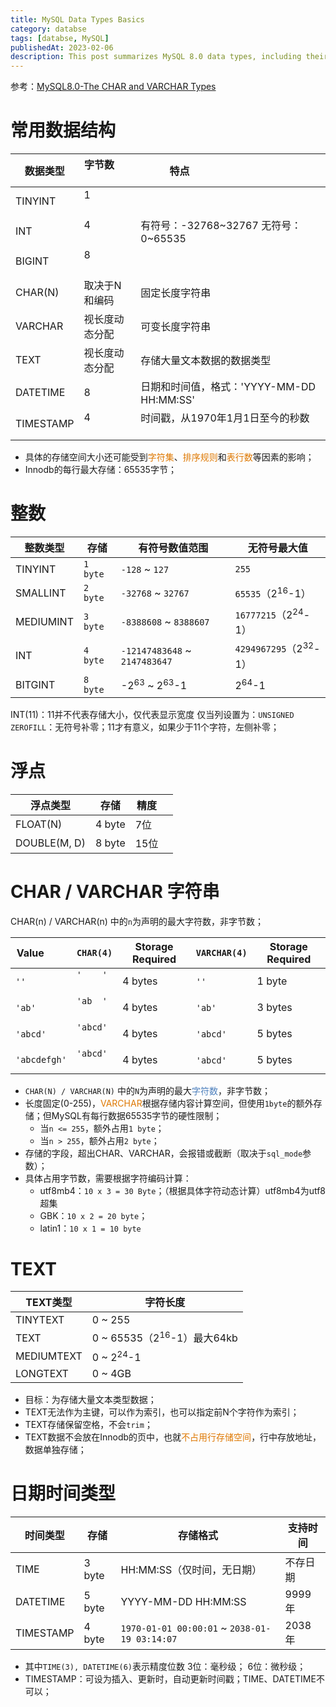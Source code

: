 ```yaml
---
title: MySQL Data Types Basics
category: databse
tags: [databse, MySQL]
publishedAt: 2023-02-06
description: This post summarizes MySQL 8.0 data types, including their storage sizes, ranges, characteristics, and special considerations for integers, floats, strings (CHAR/VARCHAR), text types, and date-time types
---
```


参考：[MySQL8.0-The CHAR and VARCHAR Types](https://dev.mysql.com/doc/refman/8.0/en/char.html)

# 常用数据结构

| 数据类型       | 字节数               | 特点                                        |
| ---------- | ----------------- | ----------------------------------------- |
| TINYINT    | 1                 |                                           |
| INT        | 4                 | 有符号：-32768~32767 无符号：0~65535              |
| BIGINT     | 8                 |                                           |
| CHAR(N)    | 取决于N和编码           | 固定长度字符串                                   |
| VARCHAR    | 视长度动态分配           | 可变长度字符串                                   |
| TEXT       | 视长度动态分配           | 存储大量文本数据的数据类型                             |
| DATETIME   | 8                 | 日期和时间值，格式：'YYYY-MM-DD HH:MM:SS'           |
| TIMESTAMP  | 4                 | 时间戳，从1970年1月1日至今的秒数                       |
- 具体的存储空间大小还可能受到<font color="#de7802">字符集</font>、<font color="#de7802">排序规则</font>和<font color="#de7802">表行数</font>等因素的影响；
- Innodb的每行最大存储：65535字节；

# 整数

| 整数类型      | 存储       | 有符号数值范围                            | 无符号最大值                         |
| --------- | -------- | ---------------------------------- | ------------------------------ |
| TINYINT   | `1 byte` | `-128` ~ `127`                     | `255`                          |
| SMALLINT  | `2 byte` | `-32768` ~ `32767`                 | `65535`（2<sup>16</sup>-1）      |
| MEDIUMINT | `3 byte` | `-8388608` ~ `8388607`             | `16777215`（2<sup>24</sup>-1）   |
| INT       | `4 byte` | `-12147483648` ~ `2147483647`      | `4294967295`（2<sup>32</sup>-1） |
| BITGINT   | `8 byte` | -2<sup>63</sup> ~ 2<sup>63</sup>-1 | 2<sup>64</sup>-1               |
INT(11)：11并不代表存储大小，仅代表显示宽度
仅当列设置为：`UNSIGNED ZEROFILL`：无符号补零；11才有意义，如果少于11个字符，左侧补零；

# 浮点

| 浮点类型         | 存储     | 精度  |     |
| ------------ | ------ | --- | --- |
| FLOAT(N)     | 4 byte | 7位  |     |
| DOUBLE(M, D) | 8 byte | 15位 |     |

# CHAR / VARCHAR 字符串

CHAR(n) / VARCHAR(n) 中的`n`为声明的最大字符数，非字节数；

| Value         | `CHAR(4)`  | Storage Required  | `VARCHAR(4)` | Storage Required  |
| ------------- | ---------- | ----------------- | ------------ | ----------------- |
| `''`          | `'    '`   | 4 bytes           | `''`         | 1 byte            |
| `'ab'`        | `'ab  '`   | 4 bytes           | `'ab'`       | 3 bytes           |
| `'abcd'`      | `'abcd'`   | 4 bytes           | `'abcd'`     | 5 bytes           |
| `'abcdefgh'`  | `'abcd'`   | 4 bytes           | `'abcd'`     | 5 bytes           |
- `CHAR(N) / VARCHAR(N)` 中的`N`为声明的最大<font color="#4f81bd">字符数</font>，非字节数；
- 长度固定(0-255)，<font color="#de7802">VARCHAR</font>根据存储内容计算空间，但使用`1byte`的额外存储；但MySQL有每行数据65535字节的硬性限制；
	- 当`n <= 255`，额外占用`1 byte`；
	- 当`n > 255`，额外占用`2 byte`；
- 存储的字段，超出CHAR、VARCHAR，会报错或截断（取决于`sql_mode`参数）；
- 具体占用字节数，需要根据字符编码计算：
	- utf8mb4：`10 x 3 = 30 Byte`；（根据具体字符动态计算）utf8mb4为utf8超集
	- GBK：`10 x 2 = 20 byte`；
	- latin1：`10 x 1 = 10 byte`

# TEXT

| TEXT类型     | 字符长度                              |
| ---------- | --------------------------------- |
| TINYTEXT   | 0 ~ 255                           |
| TEXT       | 0 ~ 65535（2<sup>16</sup>-1）最大64kb |
| MEDIUMTEXT | 0 ~ 2<sup>24</sup>-1              |
| LONGTEXT   | 0 ~ 4GB                           |
- 目标：为存储大量文本类型数据；
- TEXT无法作为主键，可以作为索引，也可以指定前N个字符作为索引；
- TEXT存储保留空格，不会`trim`；
- TEXT数据不会放在Innodb的页中，也就<font color="#de7802">不占用行存储空间</font>，行中存放地址，数据单独存储；


# 日期时间类型

| 时间类型      | 存储     | 存储格式                                          | 支持时间  |
| --------- | ------ | --------------------------------------------- | ----- |
| TIME      | 3 byte | HH:MM:SS（仅时间，无日期）                             | 不存日期  |
| DATETIME  | 5 byte | YYYY-MM-DD HH:MM:SS                           | 9999年 |
| TIMESTAMP | 4 byte | `1970-01-01 00:00:01` ~ `2038-01-19 03:14:07` | 2038年 |
- 其中`TIME(3), DATETIME(6)`表示精度位数
	 3位：毫秒级；
	 6位：微秒级；
- TIMESTAMP：可设为插入、更新时，自动更新时间戳；TIME、DATETIME不可以；

